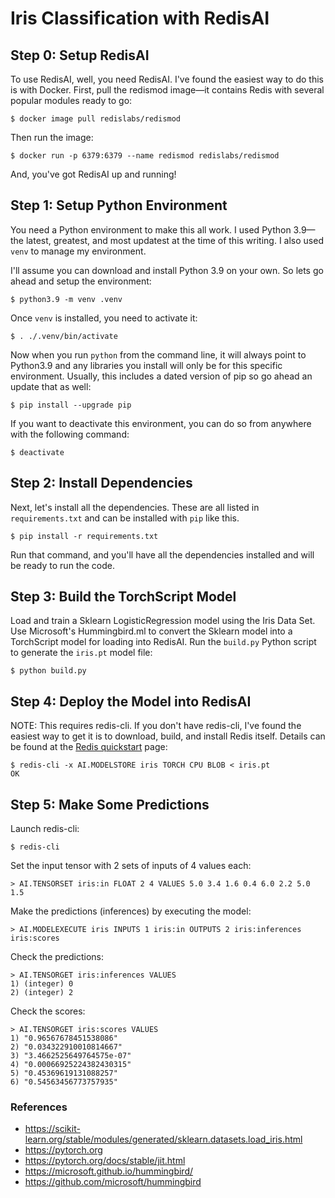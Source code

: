 # Iris Classification with RedisAI

## Step 0: Setup RedisAI

To use RedisAI, well, you need RedisAI. I've found the easiest way to do this is with Docker. First, pull the redismod image—it contains Redis with several popular modules ready to go:

    $ docker image pull redislabs/redismod

Then run the image:

    $ docker run -p 6379:6379 --name redismod redislabs/redismod

And, you've got RedisAI up and running!

## Step 1: Setup Python Environment

You need a Python environment to make this all work. I used Python 3.9—the latest, greatest, and most updatest at the time of this writing. I also used `venv` to manage my environment.

I'll assume you can download and install Python 3.9 on your own. So lets go ahead and setup the environment:

    $ python3.9 -m venv .venv

Once `venv` is installed, you need to activate it:

    $ . ./.venv/bin/activate

Now when you run `python` from the command line, it will always point to Python3.9 and any libraries you install will only be for this specific environment. Usually, this includes a dated version of pip so go ahead an update that as well:

    $ pip install --upgrade pip


If you want to deactivate this environment, you can do so from anywhere with the following command:

    $ deactivate

## Step 2: Install Dependencies

Next, let's install all the dependencies. These are all listed in `requirements.txt` and can be installed with `pip` like this.

    $ pip install -r requirements.txt

Run that command, and you'll have all the dependencies installed and will be ready to run the code.

## Step 3: Build the TorchScript Model

Load and train a Sklearn LogisticRegression model using the Iris Data Set. Use Microsoft's Hummingbird.ml to convert the Sklearn model into a TorchScript model for loading into RedisAI. Run the `build.py` Python script to generate the `iris.pt` model file:

    $ python build.py

## Step 4: Deploy the Model into RedisAI

NOTE: This requires redis-cli. If you don't have redis-cli, I've found the easiest way to get it is to download, build, and install Redis itself. Details can be found at the [Redis quickstart](https://redis.io/topics/quickstart) page:

    $ redis-cli -x AI.MODELSTORE iris TORCH CPU BLOB < iris.pt
    OK

## Step 5: Make Some Predictions

Launch redis-cli:

    $ redis-cli

Set the input tensor with 2 sets of inputs of 4 values each:

    > AI.TENSORSET iris:in FLOAT 2 4 VALUES 5.0 3.4 1.6 0.4 6.0 2.2 5.0 1.5

Make the predictions (inferences) by executing the model:

    > AI.MODELEXECUTE iris INPUTS 1 iris:in OUTPUTS 2 iris:inferences iris:scores

Check the predictions:

    > AI.TENSORGET iris:inferences VALUES
    1) (integer) 0
    2) (integer) 2

Check the scores:

    > AI.TENSORGET iris:scores VALUES
    1) "0.96567678451538086"
    2) "0.034322910010814667"
    3) "3.4662525649764575e-07"
    4) "0.00066925224382430315"
    5) "0.45369619131088257"
    6) "0.54563456773757935"

### References

* https://scikit-learn.org/stable/modules/generated/sklearn.datasets.load_iris.html
* https://pytorch.org
* https://pytorch.org/docs/stable/jit.html
* https://microsoft.github.io/hummingbird/
* https://github.com/microsoft/hummingbird